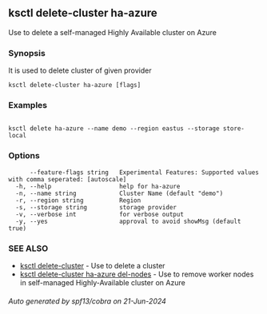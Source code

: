 ## ksctl delete-cluster ha-azure

Use to delete a self-managed Highly Available cluster on Azure

### Synopsis

It is used to delete cluster of given provider

```
ksctl delete-cluster ha-azure [flags]
```

### Examples

```

ksctl delete ha-azure --name demo --region eastus --storage store-local

```

### Options

```
      --feature-flags string   Experimental Features: Supported values with comma seperated: [autoscale]
  -h, --help                   help for ha-azure
  -n, --name string            Cluster Name (default "demo")
  -r, --region string          Region
  -s, --storage string         storage provider
  -v, --verbose int            for verbose output
  -y, --yes                    approval to avoid showMsg (default true)
```

### SEE ALSO

* [ksctl delete-cluster](ksctl_delete-cluster.md)	 - Use to delete a cluster
* [ksctl delete-cluster ha-azure del-nodes](ksctl_delete-cluster_ha-azure_del-nodes.md)	 - Use to remove worker nodes in self-managed Highly-Available cluster on Azure

###### Auto generated by spf13/cobra on 21-Jun-2024
